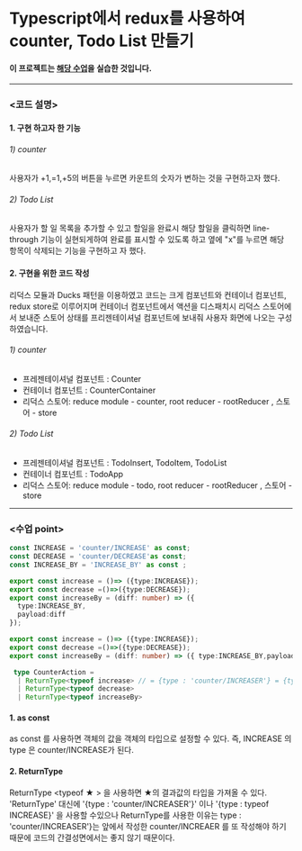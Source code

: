 # Typescript에서 redux를 사용하여 counter, Todo List 만들기

#### 이 프로젝트는 [해당 수업](https://react.vlpt.us/using-typescript/05-ts-redux.html)을 실습한 것입니다. 
---------------------------------------------------------------------------------------------

### <코드 설명>
#### 1. 구현 하고자 한 기능
  ###### 1) counter
  사용자가 +1,=1,+5의 버튼을 누르면 카운트의 숫자가 변하는 것을 구현하고자 했다. 
  
  ###### 2) Todo List
  사용자가 할 일 목록을 추가할 수 있고 할일을 완료시 해당 할일을 클릭하면 line-through 기능이 실현되게하여 완료를 표시할 수 있도록 하고 옆에 "x"를 누르면 해당 항목이 삭제되는 기능을 구현하고 자 했다. 
  
#### 2. 구현을 위한 코드 작성
  리덕스 모듈과 Ducks 패턴을 이용하였고 코드는 크게  컴포넌트와 컨테이너 컴포넌트, redux store로 이루어지며 컨테이너 컴포넌트에서 액션을 디스패치시 리덕스 스토어에서 보내준 스토어 상태를 프리젠테이셔널 컴포넌트에 보내줘 사용자 화면에 나오는 구성하였습니다. 

  ###### 1) counter
  + 프레젠테이셔널 컴포넌트 : Counter
  + 컨테이너 컴포넌트 : CounterContainer
  + 리덕스 스토어:  reduce module - counter, root reducer - rootReducer , 스토어 - store

  ###### 2) Todo List 
  + 프레젠테이셔널 컴포넌트 : TodoInsert, TodoItem, TodoList
  + 컨테이너 컴포넌트 : TodoApp
  + 리덕스 스토어:  reduce module - todo, root reducer - rootReducer , 스토어 - store

---------------------------------------------------------------------------------------------

### <수업 point>

```typescript
const INCREASE = 'counter/INCREASE' as const; 
const DECREASE = 'counter/DECREASE'as const;
const INCREASE_BY = 'INCREASE_BY' as const ;

export const increase = ()=> ({type:INCREASE});
export const decrease =()=>({type:DECREASE});
export const increaseBy = (diff: number) => ({
  type:INCREASE_BY,
  payload:diff 
});

export const increase = ()=> ({type:INCREASE});
export const decrease =()=>({type:DECREASE});
export const increaseBy = (diff: number) => ({ type:INCREASE_BY,payload:diff });

 type CounterAction = 
  | ReturnType<typeof increase> // = {type : 'counter/INCREASER'} = {type : typeof INCREASE}
  | ReturnType<typeof decrease> 
  | ReturnType<typeof increaseBy>  
```

#### 1. as const 
 
 as const 를 사용하면 객체의 값을 객체의 타입으로 설정할 수 있다. 
 즉, INCREASE 의 type 은 counter/INCREASE가 된다.

#### 2. ReturnType <typeof >

 ReturnType <typeof ★ > 을 사용하면 ★의 결과값의 타입을 가져올 수 있다. 
 'ReturnType<typeof increase>' 대신에  '{type : 'counter/INCREASER'}' 이나 '{type : typeof INCREASE}' 을 사용할 수있으나 ReturnType를 사용한 이유는 
 type : 'counter/INCREASER'}는 앞에서 작성한 counter/INCREAER 를 또 작성해야 하기 때문에 코드의 간결성면에서는 좋지 않기 때문이다. 

